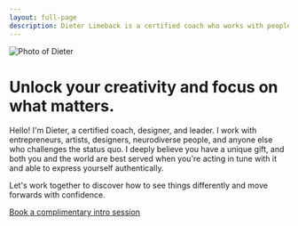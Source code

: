 ```yaml
---
layout: full-page
description: Dieter Limeback is a certified coach who works with people and teams to unlock their creativity and focus on what matters.
---
```


<div class="hero">
  <div class="hero__image">
    <img src="/images/dieter.jpg" alt="Photo of Dieter">
  </div>

  <div class="hero__content">
    <h1>Unlock your creativity and focus on what matters.</h1>
    <p>Hello! I'm Dieter, a certified coach, designer, and leader. I work with entrepreneurs, artists, designers, neurodiverse people, and anyone else who challenges the status quo. I deeply believe you have a unique gift, and both you and the world are best served when you're acting in tune with it and able to express yourself authentically.</p>
    <p>Let's work together to discover how to see things differently and move forwards with confidence.</p>
    <p><a href="/" class="button--plain">Book a complimentary intro session</a></p>
  </div>
</div>

